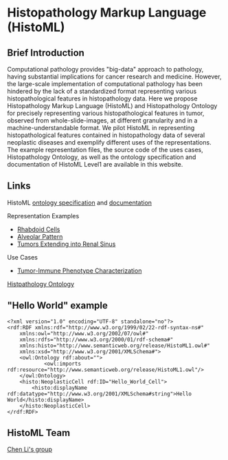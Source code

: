 # Histopathology Markup Language (HistoML)



## Brief Introduction

Computational pathology provides "big-data" approach to pathology, having substantial implications for cancer research and medicine. However, the large-scale implementation of computational pathology has been hindered by the lack of a standardized format representing various histopathological features in histopathology data. Here we propose Histopathology Markup Language (HistoML) and Histopathology Ontology for precisely representing various histopathological features in tumor, observed from whole-slide-images, at different granularity and in a machine-understandable format. We pilot HistoML in representing histopathological features contained in histopathology data of several neoplastic diseases and exemplify different uses of the representations. The example representation files, the source code of the uses cases, Histopathology Ontology, as well as the ontology specification and documentation of HistoML Level1 are available in this website.


## Links

HistoML [ontology specification](https://github.com/Peiliang/HistoML/tree/master/Specification/Level1/Ontology_Specification) and [documentation](https://github.com/Peiliang/HistoML/tree/master/Specification/Level1/Documentation)

Representation Examples

- [Rhabdoid Cells](https://github.com/Peiliang/HistoML/tree/master/Specification/Level1/Representation_Examples/Rhabdoid_cells)
- [Alveolar Pattern](https://github.com/Peiliang/HistoML/tree/master/Specification/Level1/Representation_Examples/Alveolar_pattern)
- [Tumors Extending into Renal Sinus](https://github.com/Peiliang/HistoML/tree/master/Specification/Level1/Representation_Examples/Tumors_extending_into_renal_sinus)

Use Cases

- [Tumor-Immune Phenotype Characterization](https://github.com/Peiliang/HistoML/tree/master/Specification/Level1/Use_Cases/Tumor-Immune%20Phenotype%20Characterization)

[Histpathology Ontology](https://github.com/Peiliang/HistoML/tree/master/Histopathology%20Ontology)



## "Hello World" example

```
<?xml version="1.0" encoding="UTF-8" standalone="no"?>
<rdf:RDF xmlns:rdf="http://www.w3.org/1999/02/22-rdf-syntax-ns#" 
	xmlns:owl="http://www.w3.org/2002/07/owl#" 
	xmlns:rdfs="http://www.w3.org/2000/01/rdf-schema#" 
	xmlns:histo="http://www.semanticweb.org/release/HistoML1.owl#"
	xmlns:xsd="http://www.w3.org/2001/XMLSchema#">
	<owl:Ontology rdf:about="">
        	<owl:imports rdf:resource="http://www.semanticweb.org/release/HistoML1.owl"/>
	</owl:Ontology>
	<histo:NeoplasticCell rdf:ID="Hello_World_Cell">
		<histo:displayName rdf:datatype="http://www.w3.org/2001/XMLSchema#string">Hello World</histo:displayName>
	</histo:NeoplasticCell>
</rdf:RDF>
```



## HistoML Team

[Chen Li's group](http://www.chenli.group/home)

